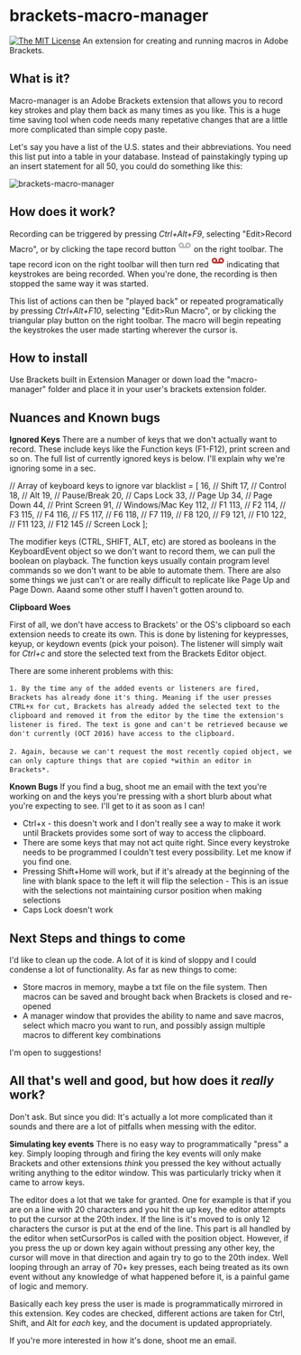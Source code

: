 # brackets-macro-manager
[![The MIT License](https://img.shields.io/badge/license-MIT-orange.svg?style=flat-square)](http://opensource.org/licenses/MIT)
An extension for creating and running macros in Adobe Brackets.


## What is it?
Macro-manager is an Adobe Brackets extension that allows you to record key strokes and play them back as many times as you like. This is a huge time saving tool when code needs many repetative changes that are a little more complicated than simple copy paste.

Let's say you have a list of the U.S. states and their abbreviations. You need this list put into a table in your database. Instead of painstakingly typing up an insert statement for all 50, you could do something like this:

![brackets-macro-manager](images/demo.gif)

## How does it work?
Recording can be triggered by pressing *Ctrl+Alt+F9*, selecting "Edit>Record Macro", or by clicking the tape record button ![brackets-macro-manager](images/macro_record_tape_off.png) on the right toolbar. The tape record icon on the right toolbar will then turn red ![brackets-macro-manager](images/macro_record_tape_on.png) indicating that keystrokes are being recorded. When you're done, the recording is then stopped the same way it was started.

This list of actions can then be "played back" or repeated programatically by pressing *Ctrl+Alt+F10*, selecting "Edit>Run Macro", or by clicking the triangular play button on the right toolbar. The macro will begin repeating the keystrokes the user made starting wherever the cursor is.

## How to install
Use Brackets built in Extension Manager or down load the "macro-manager" folder and place it in your user's brackets extension folder.

## Nuances and Known bugs
**Ignored Keys**
There are a number of keys that we don't actually want to record. These include keys like the Function keys (F1-F12), print screen and so on. The full list of currently ignored keys is below. I'll explain why we're ignoring some in a sec.

// Array of keyboard keys to ignore
var blacklist = [
    16,  // Shift
    17,  // Control
    18,  // Alt
    19,  // Pause/Break
    20,  // Caps Lock
    33,  // Page Up
    34,  // Page Down
    44,  // Print Screen
    91,  // Windows/Mac Key
    112, // F1
    113, // F2
    114, // F3
    115, // F4
    116, // F5
    117, // F6
    118, // F7
    119, // F8
    120, // F9
    121, // F10
    122, // F11
    123, // F12
    145  // Screen Lock
];

The modifier keys (CTRL, SHIFT, ALT, etc) are stored as booleans in the KeyboardEvent object so we don't want to record them, we can pull the boolean on playback. The function keys usually contain program level commands so we don't want to be able to automate them. There are also some things we just can't or are really difficult to replicate like Page Up and Page Down. Aaand some other stuff I haven't gotten around to. 

**Clipboard Woes**

First of all, we don't have access to Brackets' or the OS's clipboard so each extension needs to create its own. This is done by listening for keypresses, keyup, or keydown events (pick your poison). The listener will simply wait for *Ctrl+c* and store the selected text from the Brackets Editor object.

There are some inherent problems with this:

    1. By the time any of the added events or listeners are fired, Brackets has already done it's thing. Meaning if the user presses CTRL+x for cut, Brackets has already added the selected text to the clipboard and removed it from the editor by the time the extension's listener is fired. The text is gone and can't be retrieved because we don't currently (OCT 2016) have access to the clipboard.

    2. Again, because we can't request the most recently copied object, we can only capture things that are copied *within an editor in Brackets*.

**Known Bugs**
If you find a bug, shoot me an email with the text you're working on and the keys you're pressing with a short blurb about what you're expecting to see. I'll get to it as soon as I can!

- Ctrl+x - this doesn't work and I don't really see a way to make it work until Brackets provides some sort of way to access the clipboard.
- There are some keys that may not act quite right. Since every keystroke needs to be programmed I couldn't test every possibility. Let me know if you find one.
- Pressing Shift+Home will work, but if it's already at the beginning of the line with blank space to the left it will flip the selection - This is an issue with the selections not maintaining cursor position when making selections
- Caps Lock doesn't work

## Next Steps and things to come
I'd like to clean up the code. A lot of it is kind of sloppy and I could condense a lot of functionality. As far as new things to come:
- Store macros in memory, maybe a txt file on the file system. Then macros can be saved and brought back when Brackets is closed and re-opened
- A manager window that provides the ability to name and save macros, select which macro you want to run, and possibly assign multiple macros to different key combinations

I'm open to suggestions!

## All that's well and good, but how does it *really* work?
Don't ask.
But since you did: It's actually a lot more complicated than it sounds and there are a lot of pitfalls when messing with the editor. 



**Simulating key events**
There is no easy way to programmatically "press" a key. Simply looping through and firing the key events will only make Brackets and other extensions *think* you pressed the key without actually writing anything to the editor window. This was particularly tricky when it came to arrow keys.

The editor does a lot that we take for granted. One for example is that if you are on a line with 20 characters and you hit the up key, the editor attempts to put the cursor at the 20th index. If the line is it's moved to is only 12 characters the cursor is put at the end of the line. This part is all handled by the editor when setCursorPos is called with the position object. However, if you press the up or down key again without pressing any other key, the cursor will move in that direction and again try to go to the 20th index. Well looping through an array of 70+ key presses, each being treated as its own event without any knowledge of what happened before it, is a painful game of logic and memory.

Basically each key press the user is made is programmatically mirrored in this extension. Key codes are checked, different actions are taken for Ctrl, Shift, and Alt for *each* key, and the document is updated appropriately.

If you're more interested in how it's done, shoot me an email.